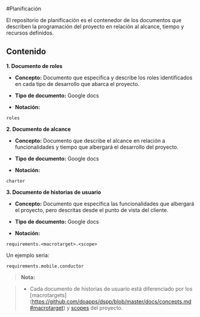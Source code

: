 #Planificación

El repositorio de planificación es el contenedor de los documentos que describen la programación del proyecto en relación al alcance, tiempo y recursos definidos.


## Contenido

**1. Documento de roles**

* **Concepto:** Documento que especifica y describe los roles identificados en cada tipo de desarrollo que abarca el proyecto.

* **Tipo de documento:** Google docs

* **Notación:**

 ```
 roles
  ```

**2. Documento de alcance**

* **Concepto:** Documento que describe el alcance en relación a funcionalidades y tiempo que albergará el desarrollo del proyecto.

* **Tipo de documento:** Google docs

* **Notación:**

 ```
charter
 ```

**3. Documento de historias de usuario**

* **Concepto:** Documento que especifica las funcionalidades que albergará el proyecto, pero descritas desde el punto de vista del cliente.

* **Tipo de documento:** Google docs

* **Notación:**

 ```
requirements.<macrotarget>.<scope>
 ```

 Un ejemplo sería:
  ```
 requirements.mobile.conductor
 ```

> **Nota:**

>* Cada documento de historias de usuario está diferenciado por los [macrotargets] (https://github.com/doapps/dspp/blob/master/docs/concepts.md#macrotarget) y [scopes](https://github.com/doapps/dspp/blob/master/docs/concepts.md#scope) del proyecto.
